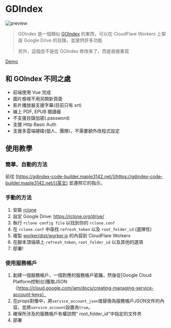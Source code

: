 # GDIndex

![preview](https://i.imgur.com/ENkZwCU.png)

> GDIndex 是一個類似 [GOIndex](https://github.com/donwa/goindex) 的東西，可以在 CloudFlare Workers 上架設 Google Drive 的目錄，並提供許多功能
>
> 另外，這個並不是從 GOIndex 修改來了，而是直接重寫

[Demo](https://gdindex-demo.maple3142.workers.dev/)

## 和 GOIndex 不同之處

-   前端使用 Vue 完成
-   圖片檢視不用另開新頁面
-   影片播放器支援字幕(目前只有 srt)
-   線上 PDF, EPUB 閱讀器
-   不支援目錄加密(.password)
-   支援 Http Basic Auth
-   支援多雲端硬碟(個人、團隊)，不需要額外改程式設定

## 使用教學

### 簡單、自動的方法

前往 [https://gdindex-code-builder.maple3142.net/](https://gdindex-code-builder.maple3142.net/)(英文) 並遵照它的指示。

### 手動的方法

1. 安裝 [rclone](https://rclone.org/)
2. 設定 Google Drive: https://rclone.org/drive/
3. 執行 `rclone config file` 以找到你的 `rclone.conf`
4. 在 `rclone.conf` 中尋找 `refresh_token` 以及 `root_folder_id` (選擇性)
5. 複製 [worker/dist/worker.js](worker/dist/worker.js) 的內容到 CloudFlare Workers
6. 在腳本頂端填上 `refresh_token`, `root_folder_id` 以及其他的選項
7. 部署!


### 使用服務帳戶

1. 創建一個服務帳戶，一個對應的服務帳戶密鑰，然後從[Google Cloud Platform控制台]獲取JSON（https://cloud.google.com/iam/docs/creating-managing-service-account-keys）
2. 在props對像中，將`service_account_json`值替換為服務帳戶JSON文件的內容，並將`service_account`設置為`true`。
3. 確保所涉及的服務帳戶有權訪問“ root_folder_id”中指定的文件夾
4. 部署